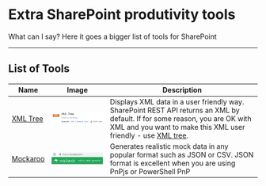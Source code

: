 # Extra SharePoint produtivity tools

What can I say? Here it goes a bigger list of tools for SharePoint

---
## List of Tools

| Name | Image | Description
| ---- | ----- | ------------------ |
|[XML Tree](https://chrome.google.com/webstore/detail/xml-tree/gbammbheopgpmaagmckhpjbfgdfkpadb)| ![](images/xmlTree.png) | Displays XML data in a user friendly way. SharePoint REST API returns an XML by default. If for some reason, you are OK with XML and you want to make this XML user friendly - use [XML tree](https://chrome.google.com/webstore/detail/xml-tree/gbammbheopgpmaagmckhpjbfgdfkpadb). |
| [Mockaroo](Mockaroo) | ![](images/mockaroo.png) | Generates realistic mock data in any popular format such as JSON or CSV. JSON format is excellent when you are using PnPjs or PowerShell PnP |

